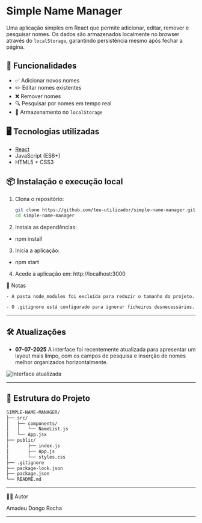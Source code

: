 # Simple Name Manager

Uma aplicação simples em React que permite adicionar, editar, remover e pesquisar nomes. Os dados são armazenados localmente no browser através do `localStorage`, garantindo persistência mesmo após fechar a página.

## 🧩 Funcionalidades

- ✅ Adicionar novos nomes
- ✏️ Editar nomes existentes
- ❌ Remover nomes
- 🔍 Pesquisar por nomes em tempo real
- 💾 Armazenamento no `localStorage`

## 🖥️ Tecnologias utilizadas

- [React](https://reactjs.org/)
- JavaScript (ES6+)
- HTML5 + CSS3

## 📦 Instalação e execução local


1. Clona o repositório:
   ```bash
   git clone https://github.com/teu-utilizador/simple-name-manager.git
   cd simple-name-manager

2. Instala as dependências:

- npm install

3. Inicia a aplicação:

- npm start

4. Acede à aplicação em: http://localhost:3000


📌 Notas

    - A pasta node_modules foi excluída para reduzir o tamanho do projeto.

    - O .gitignore está configurado para ignorar ficheiros desnecessários.

---

## 🛠 Atualizações

- **07-07-2025**
A interface foi recentemente atualizada para apresentar um layout mais limpo, com os campos de pesquisa e inserção de nomes melhor organizados horizontalmente.

![Interface atualizada](./screenshot.png)

---

## 📂 Estrutura do Projeto

```bash
SIMPLE-NAME-MANAGER/
├── src/
│   ├── components/
│   │   └── NameList.js
│   └── App.jsx
├── public/
│       ├── index.js
│       ├── App.js
│       └── styles.css
├── .gitignore
├── package-lock.json
├── package.json
└── README.md
```
-----
👨‍💻 Autor

Amadeu Dongo Rocha

-----